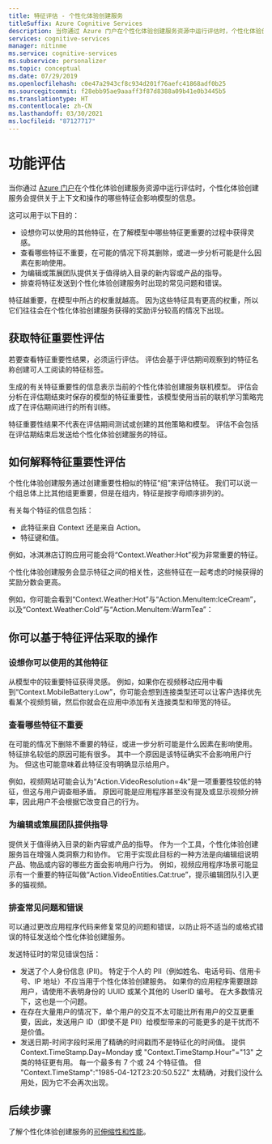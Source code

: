 ```yaml
---
title: 特征评估 - 个性化体验创建服务
titleSuffix: Azure Cognitive Services
description: 当你通过 Azure 门户在个性化体验创建服务资源中运行评估时，个性化体验创建服务会提供关于上下文和操作的哪些特征会影响模型的信息。
services: cognitive-services
manager: nitinme
ms.service: cognitive-services
ms.subservice: personalizer
ms.topic: conceptual
ms.date: 07/29/2019
ms.openlocfilehash: c0e47a2943cf8c934d201f76aefc41868adf0b25
ms.sourcegitcommit: f28ebb95ae9aaaff3f87d8388a09b41e0b3445b5
ms.translationtype: HT
ms.contentlocale: zh-CN
ms.lasthandoff: 03/30/2021
ms.locfileid: "87127717"
---
```

# <a name="feature-evaluation"></a>功能评估

当你通过 [Azure 门户](https://portal.azure.com)在个性化体验创建服务资源中运行评估时，个性化体验创建服务会提供关于上下文和操作的哪些特征会影响模型的信息。 

这可以用于以下目的：

* 设想你可以使用的其他特征，在了解模型中哪些特征更重要的过程中获得灵感。
* 查看哪些特征不重要，在可能的情况下将其删除，或进一步分析可能是什么因素在影响使用。
* 为编辑或策展团队提供关于值得纳入目录的新内容或产品的指导。
* 排查将特征发送到个性化体验创建服务时出现的常见问题和错误。

特征越重要，在模型中所占的权重就越高。 因为这些特征具有更高的权重，所以它们往往会在个性化体验创建服务获得的奖励评分较高的情况下出现。

## <a name="getting-feature-importance-evaluation"></a>获取特征重要性评估

若要查看特征重要性结果，必须运行评估。 评估会基于评估期间观察到的特征名称创建可人工阅读的特征标签。

生成的有关特征重要性的信息表示当前的个性化体验创建服务联机模型。 评估会分析在评估期结束时保存的模型的特征重要性，该模型使用当前的联机学习策略完成了在评估期间进行的所有训练。 

特征重要性结果不代表在评估期间测试或创建的其他策略和模型。  评估不会包括在评估期结束后发送给个性化体验创建服务的特征。

## <a name="how-to-interpret-the-feature-importance-evaluation"></a>如何解释特征重要性评估

个性化体验创建服务通过创建重要性相似的特征“组”来评估特征。 我们可以说一个组总体上比其他组更重要，但是在组内，特征是按字母顺序排列的。

有关每个特征的信息包括：

* 此特征来自 Context 还是来自 Action。
* 特征键和值。

例如，冰淇淋店订购应用可能会将“Context.Weather:Hot”视为非常重要的特征。

个性化体验创建服务会显示特征之间的相关性，这些特征在一起考虑的时候获得的奖励分数会更高。

例如，你可能会看到“Context.Weather:Hot”与“Action.MenuItem:IceCream”，以及“Context.Weather:Cold”与“Action.MenuItem:WarmTea”：

## <a name="actions-you-can-take-based-on-feature-evaluation"></a>你可以基于特征评估采取的操作

### <a name="imagine-additional-features-you-could-use"></a>设想你可以使用的其他特征

从模型中的较重要特征获得灵感。 例如，如果你在视频移动应用中看到“Context.MobileBattery:Low”，你可能会想到连接类型还可以让客户选择优先看某个视频剪辑，然后你就会在应用中添加有关连接类型和带宽的特征。

### <a name="see-what-features-are-not-important"></a>查看哪些特征不重要

在可能的情况下删除不重要的特征，或进一步分析可能是什么因素在影响使用。 特征排名较低的原因可能有很多。 其中一个原因是该特征确实不会影响用户行为。 但这也可能意味着此特征没有明确显示给用户。 

例如，视频网站可能会认为“Action.VideoResolution=4k”是一项重要性较低的特征，但这与用户调查相矛盾。 原因可能是应用程序甚至没有提及或显示视频分辨率，因此用户不会根据它改变自己的行为。

### <a name="provide-guidance-to-editorial-or-curation-teams"></a>为编辑或策展团队提供指导

提供关于值得纳入目录的新内容或产品的指导。 作为一个工具，个性化体验创建服务旨在增强人类洞察力和协作。 它用于实现此目标的一种方法是向编辑组说明产品、物品或内容的哪些方面会影响用户行为。 例如，视频应用程序场景可能显示有一个重要的特征叫做“Action.VideoEntities.Cat:true”，提示编辑团队引入更多的猫视频。

### <a name="troubleshoot-common-problems-and-mistakes"></a>排查常见问题和错误

可以通过更改应用程序代码来修复常见的问题和错误，以防止将不适当的或格式错误的特征发送给个性化体验创建服务。 

发送特征时的常见错误包括：

* 发送了个人身份信息 (PII)。 特定于个人的 PII（例如姓名、电话号码、信用卡号、IP 地址）不应当用于个性化体验创建服务。 如果你的应用程序需要跟踪用户，请使用不表明身份的 UUID 或某个其他的 UserID 编号。 在大多数情况下，这也是一个问题。
* 在存在大量用户的情况下，单个用户的交互不太可能比所有用户的交互更重要，因此，发送用户 ID（即使不是 PII）给模型带来的可能更多的是干扰而不是价值。
* 发送日期-时间字段时采用了精确的时间戳而不是特征化的时间值。 提供 Context.TimeStamp.Day=Monday 或 "Context.TimeStamp.Hour"="13" 之类的特征更有用。 每一个最多有 7 个或 24 个特征值。 但 "Context.TimeStamp":"1985-04-12T23:20:50.52Z" 太精确，对我们没什么用处，因为它不会再次出现。

## <a name="next-steps"></a>后续步骤

了解个性化体验创建服务的[可伸缩性和性能](concepts-scalability-performance.md)。

